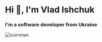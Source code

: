 # Hi 👋, I'm Vlad Ishchuk</h1>
### I'm a software developer from Ukraine

<img align="left" src="https://github-readme-stats.vercel.app/api?username=icornman&show_icons=true&hide_title=true" alt="icornman" />
